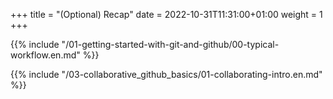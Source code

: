 +++
title = "(Optional) Recap"
date =  2022-10-31T11:31:00+01:00
weight = 1
+++

{{% include "/01-getting-started-with-git-and-github/00-typical-workflow.en.md" %}}

{{% include "/03-collaborative_github_basics/01-collaborating-intro.en.md" %}}